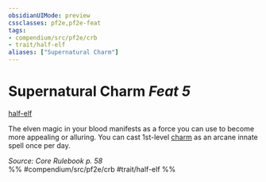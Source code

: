 ```yaml
---
obsidianUIMode: preview
cssclasses: pf2e,pf2e-feat
tags:
- compendium/src/pf2e/crb
- trait/half-elf
aliases: ["Supernatural Charm"]
---
```

# Supernatural Charm  *Feat 5*  
[half-elf](rules/traits/half-elf.md "Half-Elf Ancestry & Heritage Trait")  


The elven magic in your blood manifests as a force you can use to become more appealing or alluring. You can cast 1st-level [charm](compendium/spells/charm.md) as an arcane innate spell once per day.

*Source: Core Rulebook p. 58*  
%% #compendium/src/pf2e/crb #trait/half-elf %%